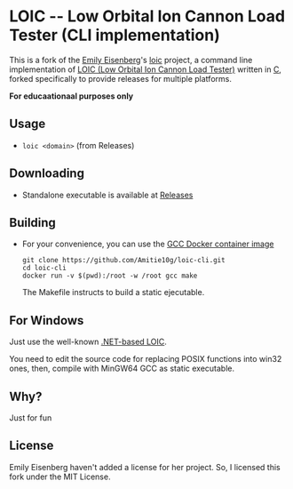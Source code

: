 # LOIC -- Low Orbital Ion Cannon Load Tester (CLI implementation)

This is a fork of the [Emily Eisenberg](https://github.com/xymostech)'s [loic](https://github.com/xymostech/loic) project, a command line implementation of [LOIC (Low Orbital Ion Cannon Load Tester)](https://en.wikipedia.org/wiki/Low_Orbit_Ion_Cannon) written in [C](https://en.wikipedia.org/wiki/C_%28programming_language%29), forked specifically to provide releases for multiple platforms.

**For educaationaal purposes only**

## Usage
* ``loic <domain>`` (from Releases)

## Downloading
* Standalone executable is available at [Releases](https://github.com/amitie10g/loic-cli/releases/tag/20240411006)

## Building
* For your convenience, you can use the [GCC Docker container image](https://hub.docker.com/_/gcc)
  ```
  git clone https://github.com/Amitie10g/loic-cli.git
  cd loic-cli
  docker run -v $(pwd):/root -w /root gcc make
  ```
  The Makefile instructs to build a static ejecutable.

## For Windows
Just use the well-known [.NET-based LOIC](https://github.com/NewEraCracker/LOIC).

You need to edit the source code for replacing POSIX functions into win32 ones, then, compile with MinGW64 GCC as static executable.

## Why?
Just for fun

## License
Emily Eisenberg haven't added a license for her project. So, I licensed this fork under the MIT License.
